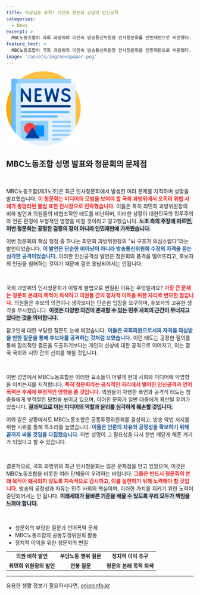 ```yaml
---
title: 사상검증 충격! 이진숙 청문회 강압적 인신공격
categories:
  - News
excerpt: >
  MBC노동조합이 국회 과방위의 이진숙 방송통신위원장 인사청문회를 인민재판으로 비판했다. 의원들의 인신공격과 언어폭력은 헌법적 자유를 위협하며, 미래 세대에 부정적 영향을 미칠 것이라 경고했다.
feature_text: >
  MBC노동조합이 국회 과방위의 이진숙 방송통신위원장 인사청문회를 인민재판으로 비판했다. 의원들의 인신공격과 언어폭력은 헌법적 자유를 위협하며, 미래 세대에 부정적 영향을 미칠 것이라 경고했다.
image: '/assets/img/newspaper.png'
---
```


<p><img src="/assets/img/newspaper.png" alt="kimp 속보" /></p>

<h2 data-ke-size="size26">MBC노동조합 성명 발표와 청문회의 문제점</h2>

<p data-ke-size="size16">&nbsp;</p>

<p>MBC노동조합(제3노조)은 최근 인사청문회에서 발생한 여러 문제를 지적하며 성명을 발표했습니다. <b><span style="color: #ee2323;">이 청문회는 미디어의 모범을 보여야 할 국회 과방위에서 오히려 위법 사례가 총망라된 불법 표현 전시장으로 전락했습니다.</span></b> 이들은 특히 최민희 과방위원장의 비하 발언과 의원들의 비협조적인 태도를 비난하며, 이러한 상황이 대한민국의 민주주의와 언론 환경에 부정적인 영향을 미칠 것이라고 경고했습니다. <b><span style="background-color: #21538527;">노조 측의 주장에 따르면, 이번 청문회는 공정한 검증의 장이 아니라 인민재판에 가까웠습니다.</span></b></p>

<p>이번 청문회의 핵심 쟁점 중 하나는 최민희 과방위원장의 "뇌 구조가 의심스럽다"라는 발언이었습니다. <b><span style="color: #1a5490;">이 발언은 단순한 비아냥이 아니라 방송통신위원회 수장의 자격을 묻는 심각한 공격이었습니다.</span></b> 이러한 인신공격성 발언은 청문회의 품격을 떨어뜨리고, 후보자의 인권을 침해하는 것이기 때문에 결코 용납되어서는 안됩니다. </p>

<p data-ke-size="size16">&nbsp;</p>

<p>국회 과방위의 인사청문회가 이렇게 불법으로 변질된 이유는 무엇일까요? <b><span style="color: #ee2323;">가장 큰 문제는 청문회 본래의 목적이 퇴색하고 의원들 간의 정치적 이득을 위한 자리로 변모한 점입니다.</span></b> 의원들은 후보의 의견이나 생각보다는 단순한 입장을 요구하며, 후보자의 고유한 생각을 무시했습니다. <b><span style="background-color: #21538527;">이것은 다양한 의견이 존재할 수 있는 민주 사회의 근간이 무너지고 있다는 것을 의미합니다.</span></b></p>

<p>참고인에 대한 부당한 질문도 눈에 띄었습니다. <b><span style="color: #1a5490;">이들은 국회의원으로서의 자격을 의심받을 만한 질문을 통해 후보자를 공격하는 것처럼 보였습니다.</span></b> 이런 태도는 공정한 질의를 통해 합리적인 결론을 도출하기보다는 개인의 신상에 대한 공격으로 이어지고, 이는 결국 국회와 시민 간의 신뢰를 해칠 것입니다.</p>

<p data-ke-size="size16">&nbsp;</p>

<p>이번 성명에서 MBC노동조합은 이러한 요소들이 어떻게 현대 사회와 미디어에 악영향을 미치는지를 지적합니다. <b><span style="color: #ee2323;">특히 청문회라는 공식적인 자리에서 벌어진 인신공격과 언어폭력은 후세에 부정적인 영향을 줄 것입니다.</span></b> 의원들이 자행한 폭언과 공격적 태도는 청중들에게 부적절한 모범을 보이고 있으며, 이러한 문화가 일반 대중에게 확산될 우려가 있습니다. <b><span style="background-color: #21538527;">결과적으로 이는 미디어의 역할과 윤리를 심각하게 훼손할 것입니다.</span></b></p>

<p>이와 같은 상황에서도 MBC노동조합은 공동투쟁위원회를 결성하고, 방송 악법 저지를 위한 시위를 통해 목소리를 높였습니다. <b><span style="color: #1a5490;">이들은 언론의 자유와 공정성을 확보하기 위해 끝까지 싸울 것임을 다짐했습니다.</span></b> 이번 성명이 그 필요성을 다시 한번 깨닫게 해준 계기가 되었다고 할 수 있습니다.</p>

<p data-ke-size="size16">&nbsp;</p>

<p>결론적으로, 국회 과방위의 최근 인사청문회는 많은 문제점을 안고 있었으며, 이것은 MBC노동조합을 비롯한 여러 단체들이 우려하는 바입니다. <b><span style="color: #ee2323;">그들은 반드시 청문회의 본래 목적이 왜곡되지 않도록 지속적으로 감시하고, 이를 실현하기 위해 노력해야 할 것입니다.</span></b> 방송의 공정성과 자유는 민주 사회의 핵심이며, 이러한 가치를 지키기 위한 노력이 중단되어서는 안 됩니다. <b><span style="background-color: #21538527;">미래세대가 올바른 기준을 배울 수 있도록 우리 모두가 책임을 느껴야 합니다.</span></b></p>

<p data-ke-size="size16">&nbsp;</p>

<ul>
    <li>청문회의 부당한 질문과 언어폭력 문제</li>
    <li>MBC노동조합의 공동투쟁위원회 활동</li>
    <li>정치적 이익을 위한 청문회의 변질</li>
</ul>

<table style="width: 100%;">
    <tr>
        <td style="text-align: center; height: 17px;"><b>의원 비하 발언</b></td>
        <td style="text-align: center; height: 17px;"><b>부당노동 행위 질문</b></td>
        <td style="text-align: center; height: 17px;"><b>정치적 이익 추구</b></td>
    </tr>
    <tr>
        <td style="text-align: center; height: 17px;"><b>최민희 위원장의 발언</b></td>
        <td style="text-align: center; height: 17px;"><b>연봉 질문</b></td>
        <td style="text-align: center; height: 17px;"><b>청문의 본래 목적 퇴색</b></td>
    </tr>
</table>

<hr />
유용한 생활 정보가 필요하시다면, <a href="https://onioninfo.kr" rel="dofollow">onioninfo.kr</a>


